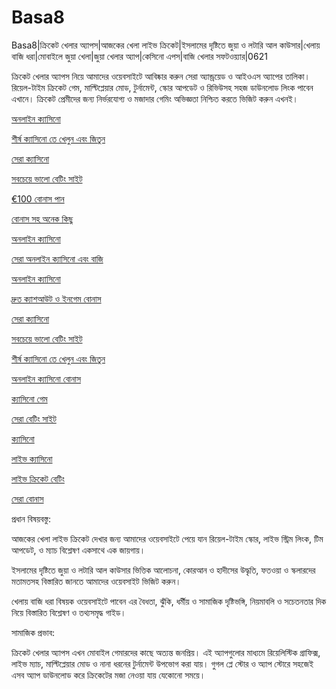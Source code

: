# Basa8
Basa8|ক্রিকেট খেলার অ্যাপস|আজকের খেলা লাইভ ক্রিকেট|ইসলামের দৃষ্টিতে জুয়া ও লটারি আল কাউসার|খেলায় বাজি ধরা|মোবাইলে জুয়া খেলা|জুয়া খেলার অ্যাপ|কেসিনো এপস|বাজি খেলার সফটওয়্যার|0621

ক্রিকেট খেলার অ্যাপস নিয়ে আমাদের ওয়েবসাইটে আবিষ্কার করুন সেরা অ্যান্ড্রয়েড ও আইওএস অ্যাপের তালিকা। রিয়েল-টাইম ক্রিকেট গেম, মাল্টিপ্লেয়ার মোড, টুর্নামেন্ট, স্কোর আপডেট ও রিভিউসহ সহজ ডাউনলোড লিংক পাবেন এখানে। ক্রিকেট প্রেমীদের জন্য নির্ভরযোগ্য ও মজাদার গেমিং অভিজ্ঞতা নিশ্চিত করতে ভিজিট করুন এখনই।

<a href="https://basa8vip.net/">অনলাইন ক্যাসিনো</a>

<a href="https://basa8us.net/">শীর্ষ ক্যাসিনো তে খেলুন এবং জিতুন</a>

<a href="https://basa8vip.com/">সেরা ক্যাসিনো</a>

<a href="https://basa8us.com/">সবচেয়ে ভালো বেটিং সাইট</a>

<a href="https://basa8pro.com/">€100 বোনাস পান</a>

<a href="https://basa8pro.net/">বোনাস সহ অনেক কিছু</a>

<a href="https://basa8hub.com/">অনলাইন ক্যাসিনো</a>

<a href="https://basa8hub.net/">সেরা অনলাইন ক্যাসিনো এবং বাজি</a>

<a href="https://basa8sx.com/">অনলাইন ক্যাসিনো</a>

<a href="https://basa8sx.net/">দ্রুত ক্যাশআউট ও ইনগেম বোনাস</a>

<a href="https://basa8vip.com/">সেরা ক্যাসিনো</a>

<a href="https://basa8us.com/">সবচেয়ে ভালো বেটিং সাইট</a>

<a href="https://basa8us.net/">শীর্ষ ক্যাসিনো তে খেলুন এবং জিতুন</a>

<a href="https://basa8wap.com/">অনলাইন ক্যাসিনো বোনাস</a>

<a href="https://basa8pc.com/">ক্যাসিনো গেম</a>

<a href="https://basa8pc.net/">সেরা বেটিং সাইট</a>

<a href="https://basa8live.com/">ক্যাসিনো</a>

<a href="https://basa8live.net/">লাইভ ক্যাসিনো</a>

<a href="https://basa8uk.com/">লাইভ ক্রিকেট বেটিং</a>

<a href="https://basa8uk.net/">সেরা বোনাস</a>

প্রধান বিষয়বস্তু:

আজকের খেলা লাইভ ক্রিকেট দেখার জন্য আমাদের ওয়েবসাইটে পেয়ে যান রিয়েল-টাইম স্কোর, লাইভ স্ট্রিম লিংক, টিম আপডেট, ও ম্যাচ বিশ্লেষণ একসাথে এক জায়গায়।

ইসলামের দৃষ্টিতে জুয়া ও লটারি আল কাউসার ভিত্তিক আলোচনা, কোরআন ও হাদীসের উদ্ধৃতি, ফতওয়া ও স্কলারদের মতামতসহ বিস্তারিত জানতে আমাদের ওয়েবসাইট ভিজিট করুন।

খেলায় বাজি ধরা বিষয়ক ওয়েবসাইটে পাবেন এর বৈধতা, ঝুঁকি, ধর্মীয় ও সামাজিক দৃষ্টিভঙ্গি, নিয়মাবলি ও সচেতনতার দিক নিয়ে বিস্তারিত বিশ্লেষণ ও তথ্যসমৃদ্ধ গাইড।

সামাজিক প্রভাব:

ক্রিকেট খেলার অ্যাপস এখন মোবাইল গেমারদের কাছে অত্যন্ত জনপ্রিয়। এই অ্যাপগুলোর মাধ্যমে রিয়েলিস্টিক গ্রাফিক্স, লাইভ ম্যাচ, মাল্টিপ্লেয়ার মোড ও নানা ধরনের টুর্নামেন্ট উপভোগ করা যায়। গুগল প্লে স্টোর ও অ্যাপ স্টোরে সহজেই এসব অ্যাপ ডাউনলোড করে ক্রিকেটের মজা নেওয়া যায় যেকোনো সময়ে।

